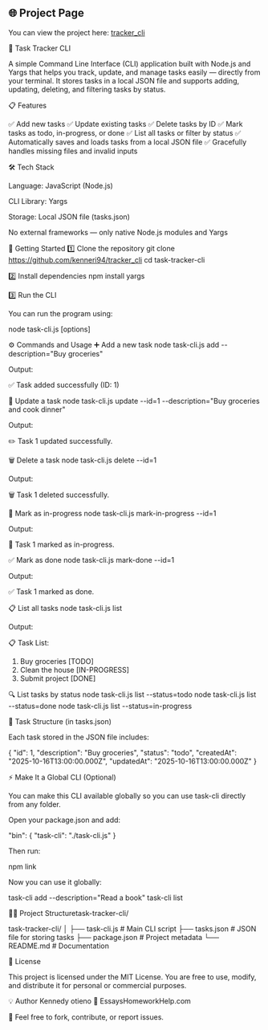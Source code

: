 ## 🌐 Project Page

You can view the project here: [tracker_cli](https://github.com/kenneri94/tracker_cli)

🧠 Task Tracker CLI

A simple Command Line Interface (CLI) application built with Node.js and Yargs that helps you track, update, and manage tasks easily — directly from your terminal.
It stores tasks in a local JSON file and supports adding, updating, deleting, and filtering tasks by status.

📋 Features

✅ Add new tasks
✅ Update existing tasks
✅ Delete tasks by ID
✅ Mark tasks as todo, in-progress, or done
✅ List all tasks or filter by status
✅ Automatically saves and loads tasks from a local JSON file
✅ Gracefully handles missing files and invalid inputs

🛠️ Tech Stack

Language: JavaScript (Node.js)

CLI Library: Yargs

Storage: Local JSON file (tasks.json)

No external frameworks — only native Node.js modules and Yargs

🚀 Getting Started
1️⃣ Clone the repository
git clone https://github.com/kenneri94/tracker_cli
cd task-tracker-cli

2️⃣ Install dependencies
npm install yargs

3️⃣ Run the CLI

You can run the program using:

node task-cli.js <command> [options]

⚙️ Commands and Usage
➕ Add a new task
node task-cli.js add --description="Buy groceries"

Output:

✅ Task added successfully (ID: 1)

📝 Update a task
node task-cli.js update --id=1 --description="Buy groceries and cook dinner"

Output:

✏️ Task 1 updated successfully.

🗑️ Delete a task
node task-cli.js delete --id=1

Output:

🗑️ Task 1 deleted successfully.

🚧 Mark as in-progress
node task-cli.js mark-in-progress --id=1

Output:

🚧 Task 1 marked as in-progress.

✅ Mark as done
node task-cli.js mark-done --id=1

Output:

✅ Task 1 marked as done.

📋 List all tasks
node task-cli.js list

Output:

📋 Task List:

1. Buy groceries [TODO]
2. Clean the house [IN-PROGRESS]
3. Submit project [DONE]

🔍 List tasks by status
node task-cli.js list --status=todo
node task-cli.js list --status=done
node task-cli.js list --status=in-progress

🧩 Task Structure (in tasks.json)

Each task stored in the JSON file includes:

{
"id": 1,
"description": "Buy groceries",
"status": "todo",
"createdAt": "2025-10-16T13:00:00.000Z",
"updatedAt": "2025-10-16T13:00:00.000Z"
}

⚡ Make It a Global CLI (Optional)

You can make this CLI available globally so you can use task-cli directly from any folder.

Open your package.json and add:

"bin": {
"task-cli": "./task-cli.js"
}

Then run:

npm link

Now you can use it globally:

task-cli add --description="Read a book"
task-cli list

🧑‍💻 Project Structuretask-tracker-cli/

task-tracker-cli/
│
├── task-cli.js # Main CLI script
├── tasks.json # JSON file for storing tasks
├── package.json # Project metadata
└── README.md # Documentation

🧾 License

This project is licensed under the MIT License.
You are free to use, modify, and distribute it for personal or commercial purposes.

💡 Author
Kennedy otieno
🔗 EssaysHomeworkHelp.com

📧 Feel free to fork, contribute, or report issues.
